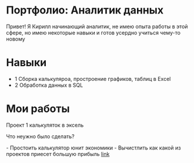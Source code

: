 # Портфолио: Аналитик данных
Привет! Я Кирилл начинающий аналитик, не имею опыта работы в этой сфере, но имею некоторые навыки и готов усердно учиться чему-то новому

# Навыки
- 1 Сборка калькуляроа, простроение графиков, таблиц в Excel
- 2 Обработка данных в SQL

# Мои работы 
<p> Проект 1 калькуляток в эксель </p>
<p> Что неужно было сделать? </p>
- Простоить калькулятор юнит экономики
- Вычистлить как какой из проектов приесет большую прибыль
<a href="https://github.com/KravtsivKV/Kirill/blob/main/folder/Проект%201.xlsx">link</a>

